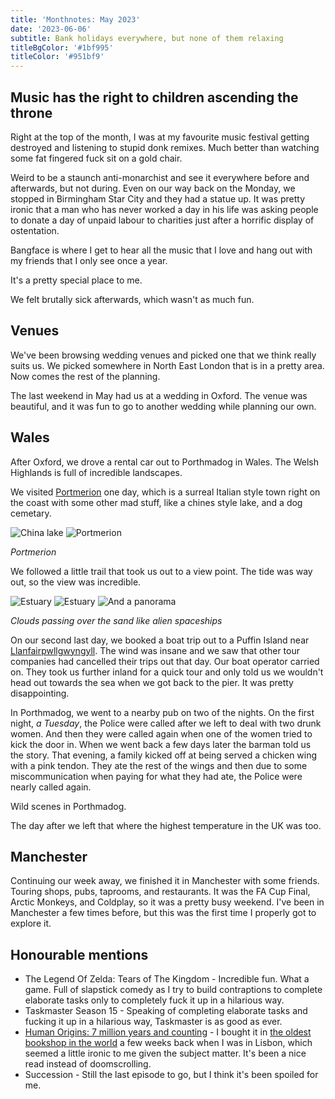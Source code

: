 ```yaml
---
title: 'Monthnotes: May 2023'
date: '2023-06-06'
subtitle: Bank holidays everywhere, but none of them relaxing
titleBgColor: '#1bf995'
titleColor: '#951bf9'
---
```


## Music has the right to children ascending the throne

Right at the top of the month, I was at my favourite music festival getting destroyed and listening to stupid donk remixes. Much better than watching some fat fingered fuck sit on a gold chair.

Weird to be a staunch anti-monarchist and see it everywhere before and afterwards, but not during. Even on our way back on the Monday, we stopped in Birmingham Star City and they had a statue up. It was pretty ironic that a man who has never worked a day in his life was asking people to donate a day of unpaid labour to charities just after a horrific display of ostentation.

Bangface is where I get to hear all the music that I love and hang out with my friends that I only see once a year.

It's a pretty special place to me.

We felt brutally sick afterwards, which wasn't as much fun.

## Venues

We've been browsing wedding venues and picked one that we think really suits us. We picked somewhere in North East London that is in a pretty area. Now comes the rest of the planning.

The last weekend in May had us at a wedding in Oxford. The venue was beautiful, and it was fun to go to another wedding while planning our own.

## Wales

After Oxford, we drove a rental car out to Porthmadog in Wales. The Welsh Highlands is full of incredible landscapes.

We visited [Portmerion](https://en.wikipedia.org/wiki/Portmeirion) one day, which is a surreal Italian style town right on the coast with some other mad stuff, like a chines style lake, and a dog cemetary.

![China lake](/images/blog/may-2023/china_lake.jpeg)
![Portmerion](/images/blog/may-2023/portmerion.jpeg)

_Portmerion_

We followed a little trail that took us out to a view point. The tide was way out, so the view was incredible.

![Estuary](/images/blog/may-2023/estuary.jpeg)
![Estuary](/images/blog/may-2023/estuary_2.jpeg)
![And a panorama](/images/blog/may-2023/pano.jpeg)

_Clouds passing over the sand like alien spaceships_

On our second last day, we booked a boat trip out to a Puffin Island near [Llanfairpwllgwyngyll](https://en.wikipedia.org/wiki/Llanfairpwllgwyngyll). The wind was insane and we saw that other tour companies had cancelled their trips out that day. Our boat operator carried on. They took us further inland for a quick tour and only told us we wouldn't head out towards the sea when we got back to the pier. It was pretty disappointing.

In Porthmadog, we went to a nearby pub on two of the nights. On the first night, _a Tuesday_, the Police were called after we left to deal with two drunk women. And then they were called again when one of the women tried to kick the door in. When we went back a few days later the barman told us the story. That evening, a family kicked off at being served a chicken wing with a pink tendon. They ate the rest of the wings and then due to some miscommunication when paying for what they had ate, the Police were nearly called again.

Wild scenes in Porthmadog.

The day after we left that where the highest temperature in the UK was too.

## Manchester

Continuing our week away, we finished it in Manchester with some friends. Touring shops, pubs, taprooms, and restaurants. It was the FA Cup Final, Arctic Monkeys, and Coldplay, so it was a pretty busy weekend. I've been in Manchester a few times before, but this was the first time I properly got to explore it.

## Honourable mentions

- The Legend Of Zelda: Tears of The Kingdom - Incredible fun. What a game. Full of slapstick comedy as I try to build contraptions to complete elaborate tasks only to completely fuck it up in a hilarious way.
- Taskmaster Season 15 - Speaking of completing elaborate tasks and fucking it up in a hilarious way, Taskmaster is as good as ever.
- [Human Origins: 7 million years and counting](https://www.amazon.co.uk/Human-Origins-million-counting-Scientist/dp/1473629802) - I bought it in [the oldest bookshop in the world](https://www.atlasobscura.com/places/livraria-bertrand) a few weeks back when I was in Lisbon, which seemed a little ironic to me given the subject matter. It's been a nice read instead of doomscrolling.
- Succession - Still the last episode to go, but I think it's been spoiled for me.
